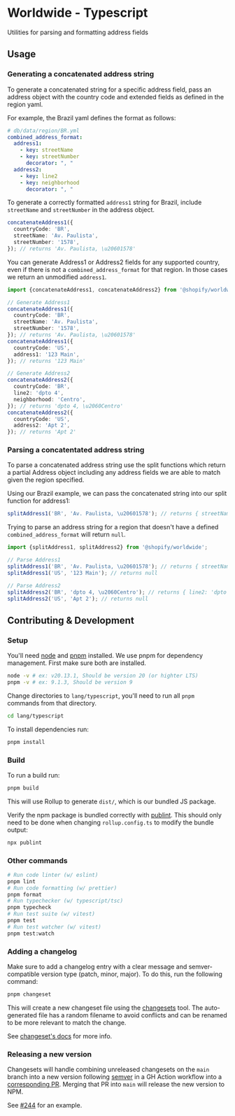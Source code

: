 # Worldwide - Typescript

Utilities for parsing and formatting address fields

## Usage

### Generating a concatenated address string

To generate a concatenated string for a specific address field, pass an address
object with the country code and extended fields as defined in the region yaml.

For example, the Brazil yaml defines the format as follows:

```yaml
# db/data/region/BR.yml
combined_address_format:
  address1:
    - key: streetName
    - key: streetNumber
      decorator: ", "
  address2:
    - key: line2
    - key: neighborhood
      decorator: ", "
```

To generate a correctly formatted `address1` string for Brazil, include
`streetName` and `streetNumber` in the address object.

```ts
concatenateAddress1({
  countryCode: 'BR',
  streetName: 'Av. Paulista',
  streetNumber: '1578',
}); // returns 'Av. Paulista, \u20601578'
```

You can generate Address1 or Address2 fields for any supported country, even if
there is not a `combined_address_format` for that region. In those cases we
return an unmodified `address1`.

```ts
import {concatenateAddress1, concatenateAddress2} from '@shopify/worldwide';

// Generate Address1
concatenateAddress1({
  countryCode: 'BR',
  streetName: 'Av. Paulista',
  streetNumber: '1578',
}); // returns 'Av. Paulista, \u20601578'
concatenateAddress1({
  countryCode: 'US',
  address1: '123 Main',
}); // returns '123 Main'

// Generate Address2
concatenateAddress2({
  countryCode: 'BR',
  line2: 'dpto 4',
  neighborhood: 'Centro',
}); // returns 'dpto 4, \u2060Centro'
concatenateAddress2({
  countryCode: 'US',
  address2: 'Apt 2',
}); // returns 'Apt 2'
```

### Parsing a concatentated address string

To parse a concatenated address string use the split functions which return a
partial Address object including any address fields we are able to match given
the region specified.

Using our Brazil example, we can pass the concatenated string into our split
function for address1:

```ts
splitAddress1('BR', 'Av. Paulista, \u20601578'); // returns { streetName: 'Av. Paulista', streetNumber: '1578' }
```

Trying to parse an address string for a region that doesn't have a defined
`combined_address_format` will return `null`.

```ts
import {splitAddress1, splitAddress2} from '@shopify/worldwide';

// Parse Address1
splitAddress1('BR', 'Av. Paulista, \u20601578'); // returns { streetName: 'Av. Paulista', streetNumber: '1578' }
splitAddress1('US', '123 Main'); // returns null

// Parse Address2
splitAddress2('BR', 'dpto 4, \u2060Centro'); // returns { line2: 'dpto 4', neighborhood: 'Centro', }
splitAddress2('US', 'Apt 2'); // returns null
```

## Contributing & Development

### Setup

You'll need [node](https://nodejs.org/en) and [pnpm](https://pnpm.io/installation) installed. We use pnpm for dependency management. First make sure both are installed.

```sh
node -v # ex: v20.13.1, Should be version 20 (or highter LTS)
pnpm -v # ex: 9.1.3, Should be version 9
```

Change directories to `lang/typescript`, you'll need to run all `pnpm` commands from that directory.

```sh
cd lang/typescript
```

To install dependencies run:

```sh
pnpm install
```

### Build

To run a build run:

```sh
pnpm build
```

This will use Rollup to generate `dist/`, which is our bundled JS package.

Verify the npm package is bundled correctly with [publint](https://publint.dev/). This should only need to be done when changing `rollup.config.ts` to modify the bundle output:

```sh
npx publint
```

### Other commands

```sh
# Run code linter (w/ eslint)
pnpm lint
# Run code formatting (w/ prettier)
pnpm format
# Run typechecker (w/ typescript/tsc)
pnpm typecheck
# Run test suite (w/ vitest)
pnpm test
# Run test watcher (w/ vitest)
pnpm test:watch
```

### Adding a changelog

Make sure to add a changelog entry with a clear message and semver-compatible version type (patch, minor, major). To do this, run the following command:

```sh
pnpm changeset
```

This will create a new changeset file using the [changesets](https://github.com/changesets/changesets/blob/main/docs/intro-to-using-changesets.md) tool. The auto-generated file has a random filename to avoid conflicts and can be renamed to be more relevant to match the change.

See [changeset's docs](https://github.com/changesets/changesets/blob/main/docs/intro-to-using-changesets.md) for more info.

### Releasing a new version

Changesets will handle combining unreleased changesets on the `main` branch into a new version following [semver](https://semver.org/) in a GH Action workflow into a [corresponding PR](https://github.com/Shopify/worldwide/pulls?q=is%3Apr+is%3Aopen+%22Version+Packages%22). Merging that PR into `main` will release the new version to NPM.

See [#244](https://github.com/Shopify/worldwide/pull/244) for an example.
